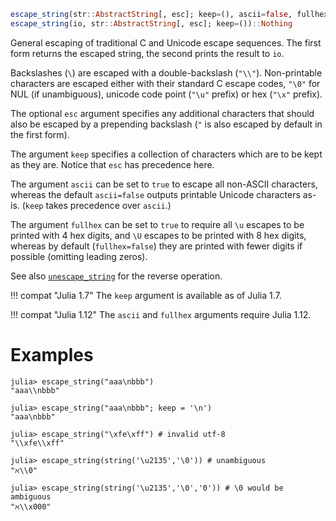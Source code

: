 ```julia
escape_string(str::AbstractString[, esc]; keep=(), ascii=false, fullhex=false)::AbstractString
escape_string(io, str::AbstractString[, esc]; keep=())::Nothing
```

General escaping of traditional C and Unicode escape sequences. The first form returns the escaped string, the second prints the result to `io`.

Backslashes (`\`) are escaped with a double-backslash (`"\\"`). Non-printable characters are escaped either with their standard C escape codes, `"\0"` for NUL (if unambiguous), unicode code point (`"\u"` prefix) or hex (`"\x"` prefix).

The optional `esc` argument specifies any additional characters that should also be escaped by a prepending backslash (`"` is also escaped by default in the first form).

The argument `keep` specifies a collection of characters which are to be kept as they are. Notice that `esc` has precedence here.

The argument `ascii` can be set to `true` to escape all non-ASCII characters, whereas the default `ascii=false` outputs printable Unicode characters as-is. (`keep` takes precedence over `ascii`.)

The argument `fullhex` can be set to `true` to require all `\u` escapes to be printed with 4 hex digits, and `\U` escapes to be printed with 8 hex digits, whereas by default (`fullhex=false`) they are printed with fewer digits if possible (omitting leading zeros).

See also [`unescape_string`](@ref) for the reverse operation.

!!! compat "Julia 1.7"
    The `keep` argument is available as of Julia 1.7.


!!! compat "Julia 1.12"
    The `ascii` and `fullhex` arguments require Julia 1.12.


# Examples

```jldoctest
julia> escape_string("aaa\nbbb")
"aaa\\nbbb"

julia> escape_string("aaa\nbbb"; keep = '\n')
"aaa\nbbb"

julia> escape_string("\xfe\xff") # invalid utf-8
"\\xfe\\xff"

julia> escape_string(string('\u2135','\0')) # unambiguous
"ℵ\\0"

julia> escape_string(string('\u2135','\0','0')) # \0 would be ambiguous
"ℵ\\x000"
```
